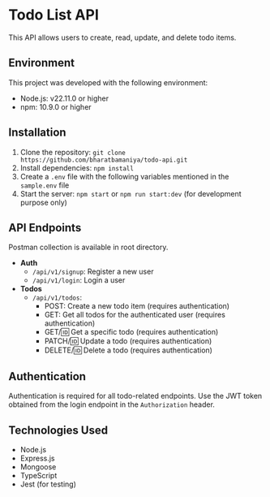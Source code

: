 # Todo List API

This API allows users to create, read, update, and delete todo items.

## Environment

This project was developed with the following environment:

- Node.js: v22.11.0 or higher
- npm: 10.9.0 or higher

## Installation

1. Clone the repository: `git clone https://github.com/bharatbamaniya/todo-api.git`
2. Install dependencies: `npm install`
3. Create a `.env` file with the following variables mentioned in the `sample.env` file
4. Start the server: `npm start` or `npm run start:dev` (for development purpose only)

## API Endpoints

Postman collection is available in root directory.

- **Auth**
    - `/api/v1/signup`: Register a new user
    - `/api/v1/login`: Login a user
- **Todos**
    - `/api/v1/todos`:
        - POST: Create a new todo item (requires authentication)
        - GET: Get all todos for the authenticated user (requires authentication)
        - GET/:id: Get a specific todo (requires authentication)
        - PATCH/:id: Update a todo (requires authentication)
        - DELETE/:id: Delete a todo (requires authentication)

## Authentication

Authentication is required for all todo-related endpoints.
Use the JWT token obtained from the login endpoint in the `Authorization` header.

## Technologies Used

- Node.js
- Express.js
- Mongoose
- TypeScript
- Jest (for testing)
